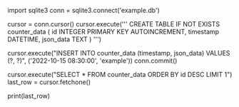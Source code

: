 import sqlite3
conn = sqlite3.connect('example.db')

cursor = conn.cursor()
cursor.execute('''
    CREATE TABLE IF NOT EXISTS counter_data (
        id INTEGER PRIMARY KEY AUTOINCREMENT,
        timestamp DATETIME,
        json_data TEXT
    )
''')



cursor.execute("INSERT INTO counter_data (timestamp, json_data) VALUES (?, ?)", ('2022-10-15 08:30:00', 'example'))
conn.commit()   



cursor.execute("SELECT * FROM counter_data ORDER BY id DESC LIMIT 1")
last_row = cursor.fetchone()

print(last_row)